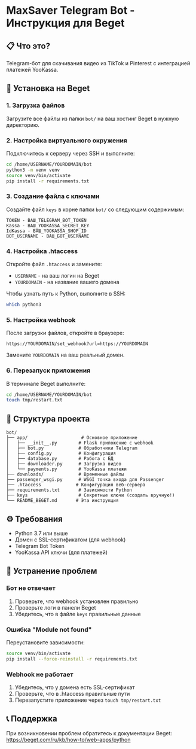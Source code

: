 # MaxSaver Telegram Bot - Инструкция для Beget

## 📋 Что это?
Telegram-бот для скачивания видео из TikTok и Pinterest с интеграцией платежей YooKassa.

## 🚀 Установка на Beget

### 1. Загрузка файлов
Загрузите все файлы из папки `bot/` на ваш хостинг Beget в нужную директорию.

### 2. Настройка виртуального окружения
Подключитесь к серверу через SSH и выполните:

```bash
cd /home/USERNAME/YOURDOMAIN/bot
python3 -m venv venv
source venv/bin/activate
pip install -r requirements.txt
```

### 3. Создание файла с ключами
Создайте файл `keys` в корне папки `bot/` со следующим содержимым:

```
TOKEN - ВАШ_TELEGRAM_BOT_TOKEN
Kassa - ВАШ_YOOKASSA_SECRET_KEY
IdKassa - ВАШ_YOOKASSA_SHOP_ID
BOT_USERNAME - ВАШ_БОТ_USERNAME
```

### 4. Настройка .htaccess
Откройте файл `.htaccess` и замените:
- `USERNAME` - на ваш логин на Beget
- `YOURDOMAIN` - на название вашего домена

Чтобы узнать путь к Python, выполните в SSH:
```bash
which python3
```

### 5. Настройка webhook
После загрузки файлов, откройте в браузере:
```
https://YOURDOMAIN/set_webhook?url=https://YOURDOMAIN
```

Замените `YOURDOMAIN` на ваш реальный домен.

### 6. Перезапуск приложения
В терминале Beget выполните:
```bash
cd /home/USERNAME/YOURDOMAIN/bot
touch tmp/restart.txt
```

## 📁 Структура проекта

```
bot/
├── app/                    # Основное приложение
│   ├── __init__.py        # Flask приложение с webhook
│   ├── bot.py             # Обработчики Telegram
│   ├── config.py          # Конфигурация
│   ├── database.py        # Работа с БД
│   ├── downloader.py      # Загрузка видео
│   └── payments.py        # YooKassa платежи
├── downloads/             # Временные файлы
├── passenger_wsgi.py      # WSGI точка входа для Passenger
├── .htaccess             # Конфигурация веб-сервера
├── requirements.txt       # Зависимости Python
├── keys                   # Секретные ключи (создать вручную!)
└── README_BEGET.md       # Эта инструкция
```

## ⚙️ Требования

- Python 3.7 или выше
- Домен с SSL-сертификатом (для webhook)
- Telegram Bot Token
- YooKassa API ключи (для платежей)

## 🔧 Устранение проблем

### Бот не отвечает
1. Проверьте, что webhook установлен правильно
2. Проверьте логи в панели Beget
3. Убедитесь, что в файле `keys` правильные данные

### Ошибка "Module not found"
Переустановите зависимости:
```bash
source venv/bin/activate
pip install --force-reinstall -r requirements.txt
```

### Webhook не работает
1. Убедитесь, что у домена есть SSL-сертификат
2. Проверьте, что в .htaccess правильные пути
3. Перезапустите приложение через `touch tmp/restart.txt`

## 📞 Поддержка
При возникновении проблем обратитесь к документации Beget:
https://beget.com/ru/kb/how-to/web-apps/python
